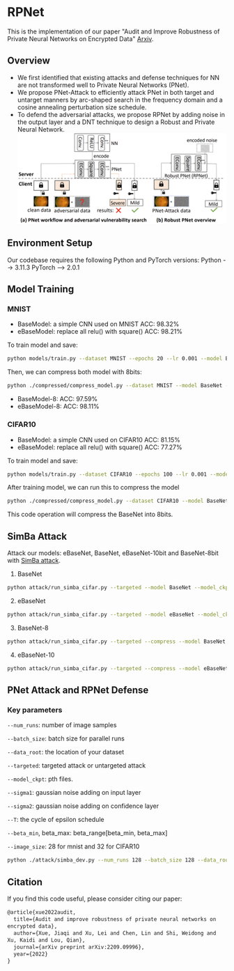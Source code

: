 # RPNet
This is the implementation of our paper "Audit and Improve Robustness of Private Neural Networks on Encrypted Data" [Arxiv](https://arxiv.org/abs/2209.09996).

## Overview
- We first identified that existing attacks and defense techniques for NN are not transformed well to Private Neural Networks (PNet). 
- We propose PNet-Attack to efficiently attack PNet in both target and untarget manners by arc-shaped search in the frequency domain and a cosine annealing perturbation size schedule. 
- To defend the adversarial attacks, we propose RPNet by adding noise in the output layer and a DNT technique to design a Robust and Private Neural Network.
![overview](https://github.com/UCF-ML-Research/RPNet/blob/main/figure/RPNet.png)
## Environment Setup
Our codebase requires the following Python and PyTorch versions:
Python --> 3.11.3
PyTorch --> 2.0.1

## Model Training
### MNIST

- BaseModel: a simple CNN used on MNIST ACC: 98.32%
- eBaseModel: replace all relu() with square()   ACC: 98.21%

To train model and save:

```bash
python models/train.py --dataset MNIST --epochs 20 --lr 0.001 --model BaseNet --save_dir ./checkpoint/MNIST/BaseNet.pth
```

Then, we can compress both model with 8bits:

```bash
python ./compressed/compress_model.py --dataset MNIST --model BaseNet --model_dir ./checkpoint/MNIST/BaseNet.pth --dataset_dir ./data --save_dir ./checkpoint/MNIST/BaseNet-8.pth --act_bits 8 --weight_bits 8
```
- BaseModel-8:   ACC: 97.59%
- eBaseModel-8:  ACC: 98.11%

### CIFAR10
- BaseModel: a simple CNN used on CIFAR10 ACC: 81.15%
- eBaseModel: replace all relu() with square()   ACC: 77.27%

To train model and save:

```bash
python models/train.py --dataset CIFAR10 --epochs 100 --lr 0.001 --model eBaseNet --save_dir ./checkpoint/CIFAR10/eBaseNet.pth
```

After training model, we can run this to compress the model

```bash
python ./compressed/compress_model.py --dataset CIFAR10 --model BaseNet --model_dir ./checkpoint/CIFAR10/BaseNet.pth --dataset_dir ./data --save_dir ./checkpoint/CIFAR10/BaseNet-8.pth --act_bits 8 --weight_bits 8
```

This code operation will compress the BaseNet into 8bits.


## SimBa Attack
Attack our models: eBaseNet, BaseNet, eBaseNet-10bit and BaseNet-8bit with [SimBa attack](https://arxiv.org/pdf/1905.07121).

1. BaseNet

```bash
python attack/run_simba_cifar.py --targeted --model BaseNet --model_ckpt ./checkpoint/CIFAR10/BaseNet.pth --epsilon 0.2 
```

2. eBaseNet

```bash
python attack/run_simba_cifar.py --targeted --model eBaseNet --model_ckpt ./checkpoint/CIFAR10/eBaseNet.pth --epsilon 0.2
```

3. BaseNet-8

```bash
python attack/run_simba_cifar.py --targeted --compress --model BaseNet --model_ckpt ./checkpoint/BaseNet-8.pth --epsilon 0.7
```

4. eBaseNet-10

```bash
python attack/run_simba_cifar.py --targeted --compress --model eBaseNet --model_ckpt ./checkpoint/eBaseNet-10.pth --epsilon 0.7
```

## PNet Attack and RPNet Defense

### Key parameters
`--num_runs`: number of image samples

`--batch_size`: batch size for parallel runs

`--data_root`: the location of your dataset

`--targeted`: targeted attack or untargeted attack

`--model_ckpt`: pth files.

`--sigma1`: gaussian noise adding on input layer

`--sigma2`: gaussian noise adding on confidence layer

`--T`: the cycle of epsilon schedule

`--beta_min`, beta_max: beta_range[beta_min, beta_max]

`--image_size`: 28 for mnist and 32 for CIFAR10

```bash
python ./attack/simba_dev.py --num_runs 128 --batch_size 128 --data_root ./data --dataset cifar --model_type CIFAR10 --image_size 32 --targeted --model_ckpt ./checkpoint/CIFAR10/RND/eBaseNet-10.pth --sigma1 0.1 --sigma2 0.05 --T 400 -beta_min 0.5 -beta_max 1.5 --epsilon 1
```

## Citation
If you find this code useful, please consider citing our paper:
```
@article{xue2022audit,
  title={Audit and improve robustness of private neural networks on encrypted data},
  author={Xue, Jiaqi and Xu, Lei and Chen, Lin and Shi, Weidong and Xu, Kaidi and Lou, Qian},
  journal={arXiv preprint arXiv:2209.09996},
  year={2022}
}
```